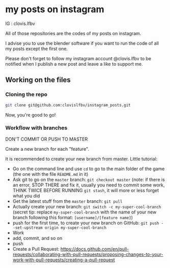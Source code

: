 # my posts on instagram

IG : clovis.lfbv

All of those repositories are the codes of my posts on instagram.

I advise you to use the blender software if you want to run the code of all my posts except the first one.

Please don't forget to follow my instagram account @clovis.lfbv to be notified 
when I publish a new post and leave a like to support me.

## Working on the files

### Cloning the repo

```sh
git clone git@github.com:clovislfbv/instagram_posts.git
```

Now, you're good to go!

### Workflow with branches

DON'T COMMIT OR PUSH TO MASTER

Create a new branch for each "feature".

It is recommended to create your new branch from master.
Little tutorial:
- Go on the command line and use `cd` to go to the main folder of the game (the one with the file `README.md` in it)
- Ask git to go on the `master` branch: `git checkout master` (note: if there is an error, STOP THERE and fix it, usually you need to commit some work, THINK TWICE BEFORE RUNNING `git stash`, it will more or less forget what you did
- Get the latest stuff from the `master` branch: `git pull`
- Actually create your new branch: `git switch -c my-super-cool-branch` (secret tip: replace `my-super-cool-branch` with the name of your new branch following this format: `[username]/[feature name]`)
- push for the first time, to create your new branch on GitHub: `git push --set-upstream origin my-super-cool-branch`
- Work
- add, commit, and so on
- push
- Create a Pull Request: https://docs.github.com/en/pull-requests/collaborating-with-pull-requests/proposing-changes-to-your-work-with-pull-requests/creating-a-pull-request
